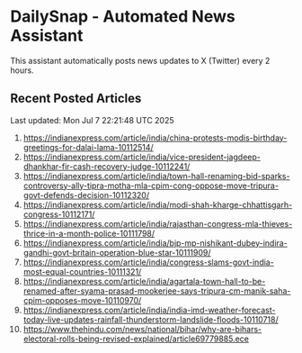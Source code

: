 # DailySnap - Automated News Assistant

This assistant automatically posts news updates to X (Twitter) every 2 hours.

## Recent Posted Articles

Last updated: Mon Jul  7 22:21:48 UTC 2025

1. https://indianexpress.com/article/india/china-protests-modis-birthday-greetings-for-dalai-lama-10112514/
2. https://indianexpress.com/article/india/vice-president-jagdeep-dhankhar-fir-cash-recovery-judge-10112241/
3. https://indianexpress.com/article/india/town-hall-renaming-bid-sparks-controversy-ally-tipra-motha-mla-cpim-cong-oppose-move-tripura-govt-defends-decision-10112320/
4. https://indianexpress.com/article/india/modi-shah-kharge-chhattisgarh-congress-10112171/
5. https://indianexpress.com/article/india/rajasthan-congress-mla-thieves-thrice-in-a-month-police-10111798/
6. https://indianexpress.com/article/india/bjp-mp-nishikant-dubey-indira-gandhi-govt-britain-operation-blue-star-10111909/
7. https://indianexpress.com/article/india/congress-slams-govt-india-most-equal-countries-10111321/
8. https://indianexpress.com/article/india/agartala-town-hall-to-be-renamed-after-syama-prasad-mookerjee-says-tripura-cm-manik-saha-cpim-opposes-move-10110970/
9. https://indianexpress.com/article/india/india-imd-weather-forecast-today-live-updates-rainfall-thunderstorm-landslide-floods-10110718/
10. https://www.thehindu.com/news/national/bihar/why-are-bihars-electoral-rolls-being-revised-explained/article69779885.ece
